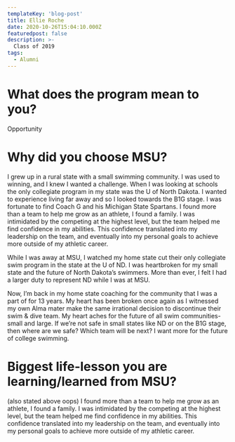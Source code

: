 ```yaml
---
templateKey: 'blog-post'
title: Ellie Roche
date: 2020-10-26T15:04:10.000Z
featuredpost: false
description: >-
  Class of 2019
tags:
  - Alumni
---
```


# What does the program mean to you?
Opportunity


# Why did you choose MSU?
I grew up in a rural state with a small swimming community. I was used to winning, and I knew I wanted a challenge. When I was looking at schools the only collegiate program in my state was the U of North Dakota. I wanted to experience living far away and so I looked towards the B1G stage. I was fortunate to find Coach G and his Michigan State Spartans. I found more than a team to help me grow as an athlete, I found a family. I was intimidated by the competing at the highest level, but the team helped me find confidence in my abilities. This confidence translated into my leadership on the team, and eventually into my personal goals to achieve more outside of my athletic career. 

While I was away at MSU, I watched my home state cut their only collegiate swim program in the state at the U of ND. I was heartbroken for my small state and the future of North Dakota’s swimmers. More than ever, I felt I had a larger duty to represent ND while I was at MSU. 

Now, I’m back in my home state coaching for the community that I was a part of for 13 years. My heart has been broken once again as I witnessed my own Alma mater make the same irrational decision to discontinue their swim & dive team. My heart aches for the future of all swim communities- small and large. If we’re not safe in small states like ND or on the B1G stage, then where are we safe? Which team will be next? I want more for the future of college swimming. 

# Biggest life-lesson you are learning/learned from MSU?

(also stated above oops) I found more than a team to help me grow as an athlete, I found a family. I was intimidated by the competing at the highest level, but the team helped me find confidence in my abilities. This confidence translated into my leadership on the team, and eventually into my personal goals to achieve more outside of my athletic career.